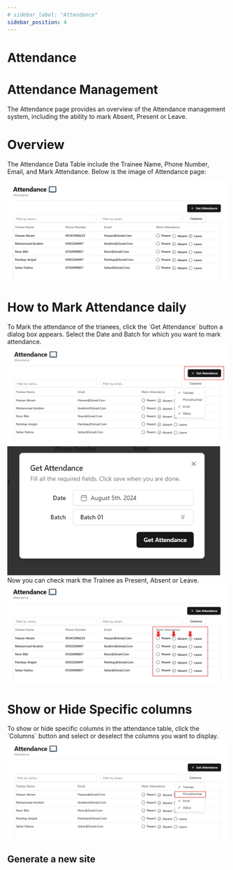 ```yaml
---
# sidebar_label: "Attendance"
sidebar_position: 4
---
```


<link rel="stylesheet" href="path/to/custom.css"/>

# Attendance

<h1 class="font-light mt-5">Attendance Management</h1>
<div class="mt-5">The Attendance page provides an overview of the Attendance management system, including the ability to mark Absent, Present or Leave.</div>

<h1 class="font-bold mt-5">Overview</h1>
<div class="mt-5">The Attendance Data Table include the Trainee Name, Phone Number, Email, and Mark Attendance. Below is the image of Attendance page:</div>

<img src="https://github.com/aisaanwar62/Docusaurus-document/blob/main/static/img/mark-attendance.png?raw=true
" class="w-auto h-auto my-8 border shadow-md"/>

<h1 class="font-semibold mt-3">How to Mark Attendance daily</h1>
<div class="mt-5">To Mark the attendance of the trianees, click the `Get Attendance` button a dialog box appears. Select the Date and Batch for which you want to mark attendance.</div>
<img src="https://github.com/aisaanwar62/Docusaurus-document/blob/main/static/img/get-attendance-by-trainer.png?raw=true
" class="w-auto h-auto my-8 border shadow-md"/>
<img src="https://github.com/aisaanwar62/Docusaurus-document/blob/main/static/img/get-attendance.png?raw=true
" class="w-auto h-auto my-8 border shadow-md"/>
<div class="mt-5">Now you can check mark the Trainee as Present, Absent or Leave.</div>
<img src="https://github.com/aisaanwar62/Docusaurus-document/blob/main/static/img/mark-attendance-options.png?raw=true
" class="w-auto h-auto my-8 border shadow-md"/>

<h1 class="font-semibold mt-3">Show or Hide Specific columns</h1>
<div class="mt-5">To show or hide specific columns in the attendance table, click the `Columns` button and select or deselect the columns you want to display.</div>
<img src="https://github.com/aisaanwar62/Docusaurus-document/blob/main/static/img/mark-attendance-column.png?raw=true
" class="w-auto h-auto my-8 border shadow-md"/>

## Generate a new site
